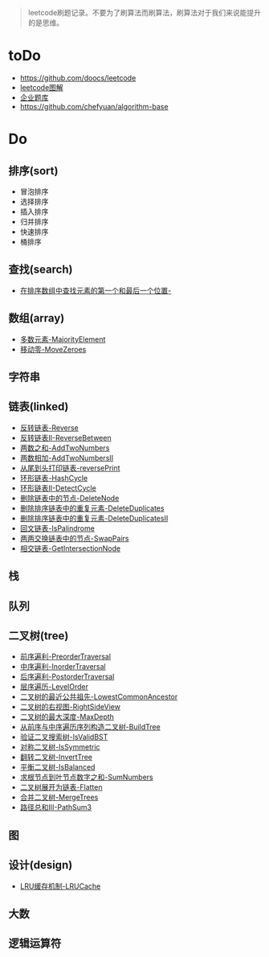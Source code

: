 >leetcode刷题记录。不要为了刷算法而刷算法，刷算法对于我们来说能提升的是思维。

# toDo

- https://github.com/doocs/leetcode
- [leetcode图解](https://leetcode-cn.com/leetbook/detail/illustration-of-algorithm/)
- [企业题库](https://codetop.cc/)
- https://github.com/chefyuan/algorithm-base

# Do 
## 排序(sort)
- 冒泡排序
- 选择排序
- 插入排序
- 归并排序
- 快速排序
- 桶排序

## 查找(search)
- [在排序数组中查找元素的第一个和最后一个位置-](https://leetcode-cn.com/problems/find-first-and-last-position-of-element-in-sorted-array/)
## 数组(array)
- [多数元素-MajorityElement](https://leetcode-cn.com/problems/majority-element/)
- [移动零-MoveZeroes](https://leetcode-cn.com/problems/move-zeroes/)

## 字符串

## 链表(linked)
- [反转链表-Reverse](https://leetcode-cn.com/problems/reverse-linked-list/)
- [反转链表II-ReverseBetween](https://leetcode-cn.com/problems/reverse-linked-list-ii/)
- [两数之和-AddTwoNumbers](https://leetcode-cn.com/problems/add-two-numbers/)
- [两数相加-AddTwoNumbersII](https://leetcode-cn.com/problems/add-two-numbers-ii/submissions/)
- [从尾到头打印链表-reversePrint](https://leetcode-cn.com/problems/cong-wei-dao-tou-da-yin-lian-biao-lcof/)
- [环形链表-HashCycle](https://leetcode-cn.com/problems/linked-list-cycle/)
- [环形链表II-DetectCycle](https://leetcode-cn.com/problems/linked-list-cycle-ii/)
- [删除链表中的节点-DeleteNode](https://leetcode-cn.com/problems/delete-node-in-a-linked-list/)
- [删除排序链表中的重复元素-DeleteDuplicates](https://leetcode-cn.com/problems/remove-duplicates-from-sorted-list/)
- [删除排序链表中的重复元素-DeleteDuplicatesII](https://leetcode-cn.com/problems/remove-duplicates-from-sorted-list-ii/)
- [回文链表-IsPalindrome](https://leetcode-cn.com/problems/palindrome-linked-list/)
- [两两交换链表中的节点-SwapPairs](https://leetcode-cn.com/problems/swap-nodes-in-pairs/)
- [相交链表-GetIntersectionNode](https://leetcode-cn.com/problems/intersection-of-two-linked-lists/)
## 栈

## 队列

## 二叉树(tree)
- [前序遍利-PreorderTraversal](https://leetcode-cn.com/problems/binary-tree-preorder-traversal/)
- [中序遍利-InorderTraversal](https://leetcode-cn.com/problems/binary-tree-inorder-traversal/)
- [后序遍利-PostorderTraversal](https://leetcode-cn.com/problems/binary-tree-postorder-traversal/)
- [层序遍历-LevelOrder](https://leetcode-cn.com/problems/binary-tree-level-order-traversal/)
- [二叉树的最近公共祖先-LowestCommonAncestor](https://leetcode-cn.com/problems/lowest-common-ancestor-of-a-binary-tree/)
- [二叉树的右视图-RightSideView](https://leetcode-cn.com/problems/binary-tree-right-side-view/)
- [二叉树的最大深度-MaxDepth](https://leetcode-cn.com/problems/maximum-depth-of-binary-tree/)
- [从前序与中序遍历序列构造二叉树-BuildTree](https://leetcode-cn.com/problems/construct-binary-tree-from-preorder-and-inorder-traversal/)
- [验证二叉搜索树-IsValidBST](https://leetcode-cn.com/problems/validate-binary-search-tree/)
- [对称二叉树-IsSymmetric](https://leetcode-cn.com/problems/symmetric-tree/)
- [翻转二叉树-InvertTree](https://leetcode-cn.com/problems/invert-binary-tree/)
- [平衡二叉树-IsBalanced](https://leetcode-cn.com/problems/balanced-binary-tree/)
- [求根节点到叶节点数字之和-SumNumbers](https://leetcode-cn.com/problems/sum-root-to-leaf-numbers/)
- [二叉树展开为链表-Flatten](https://leetcode-cn.com/problems/flatten-binary-tree-to-linked-list/)
- [合并二叉树-MergeTrees](https://leetcode-cn.com/problems/merge-two-binary-trees/)
- [路径总和III-PathSum3](https://leetcode-cn.com/problems/path-sum-iii/)
## 图


## 设计(design) 
- [LRU缓存机制-LRUCache](https://leetcode-cn.com/problems/lru-cache/)

## 大数

## 逻辑运算符





